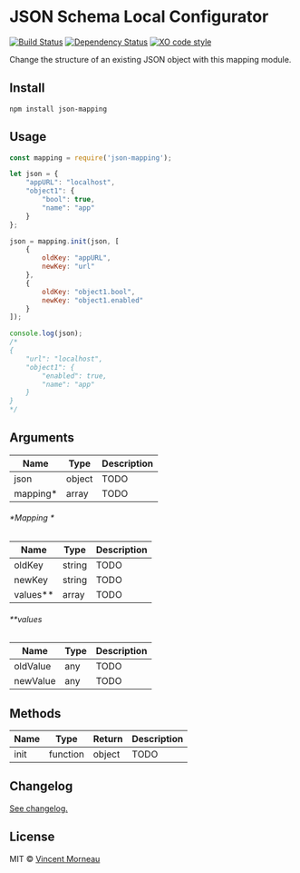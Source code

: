# JSON Schema Local Configurator

[![Build Status](https://travis-ci.org/vincentmorneau/json-mapping.svg?branch=master)](https://travis-ci.org/vincentmorneau/json-mapping) [![Dependency Status](https://david-dm.org/vincentmorneau/json-mapping.svg)](https://david-dm.org/vincentmorneau/json-mapping) [![XO code style](https://img.shields.io/badge/code_style-XO-5ed9c7.svg)](https://github.com/sindresorhus/xo)

Change the structure of an existing JSON object with this mapping module.

## Install
```
npm install json-mapping
```

## Usage
```javascript
const mapping = require('json-mapping');

let json = {
	"appURL": "localhost",
	"object1": {
		"bool": true,
		"name": "app"
	}
};

json = mapping.init(json, [
	{
	    oldKey: "appURL",
	    newKey: "url"
	},
	{
	    oldKey: "object1.bool",
	    newKey: "object1.enabled"
	}
]);

console.log(json);
/*
{
	"url": "localhost",
	"object1": {
		"enabled": true,
		"name": "app"
	}
}
*/
```

## Arguments
Name | Type | Description
--- | --- | ---
json | object | TODO
mapping* | array | TODO

###### \*Mapping *
Name | Type | Description
--- | --- | ---
oldKey | string | TODO
newKey | string | TODO
values** | array | TODO

###### \*\*values
Name | Type | Description
--- | --- | ---
oldValue | any | TODO
newValue | any | TODO

## Methods
Name | Type | Return | Description
--- | --- | --- | ---
init | function | object | TODO

## Changelog
[See changelog.](changelog.md)

## License
MIT © [Vincent Morneau](http://vmorneau.me)
